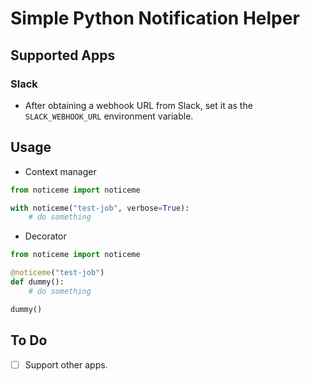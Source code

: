 # Simple Python Notification Helper

## Supported Apps
### Slack
- After obtaining a webhook URL from Slack, set it as the `SLACK_WEBHOOK_URL` environment variable.

## Usage
- Context manager
```python
from noticeme import noticeme

with noticeme("test-job", verbose=True):
    # do something
```

- Decorator
```python
from noticeme import noticeme

@noticeme("test-job")
def dummy():
    # do something

dummy()
```

## To Do
- [ ] Support other apps.